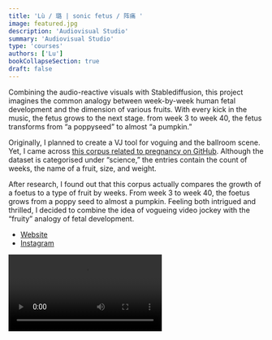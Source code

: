 ```yaml
---
title: 'Lù / 璐 | sonic fetus / 阵痛 '
image: featured.jpg
description: 'Audiovisual Studio'
summary: 'Audiovisual Studio'
type: 'courses'
authors: ['Lu']
bookCollapseSection: true
draft: false
---
```


Combining the audio-reactive visuals with Stablediffusion, this project imagines the common analogy between week-by-week human fetal development and the dimension of various fruits. With every kick in the music, the fetus grows to the next stage. from week 3 to week 40, the fetus transforms from “a poppyseed” to almost “a pumpkin.”

Originally, I planned to create a VJ tool for voguing and the ballroom scene. Yet, I came across [this corpus related to pregnancy on GitHub](https://github.com/dariusk/corpora/blob/master/data/science/pregnancy.json). Although the dataset is categorised under “science,” the entries contain the count of weeks, the name of a fruit, size, and weight.

After research, I found out that this corpus actually compares the growth of a foetus to a type of fruit by weeks. From week 3 to week 40, the foetus grows from a poppy seed to almost a pumpkin. Feeling both intrigued and thrilled, I decided to combine the idea of vogueing video jockey with the “fruity” analogy of fetal development.

- [Website](https://l-lu-u.github.io/)
- [Instagram](https://www.instagram.com/lu.does.stuff/)

<video controls width=60%>
  <source src ="./video/lu-chen-sonic-fetus.mp4" type="video/mp4">
  Your browser does not support the video tag.
</video>